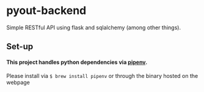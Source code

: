 # pyout-backend
Simple RESTful API using flask and sqlalchemy (among other things).

## Set-up
#### This project handles python dependencies via [pipenv](https://pipenv.readthedocs.io/en/latest/).
Please install via `$ brew install pipenv` or through the binary hosted on the webpage
